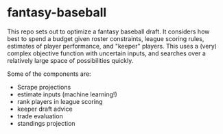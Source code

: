 # fantasy-baseball
This repo sets out to optimize a fantasy baseball draft. It considers how best to spend a budget given roster constraints, league scoring rules, estimates of player performance, and "keeper" players. This uses a (very) complex objective function with uncertain inputs, and searches over a relatively large space of possibilities quickly.

Some of the components are: 

* Scrape projections
* estimate inputs (machine learning!)
* rank players in league scoring
* keeper draft advice
* trade evaluation
* standings projection
